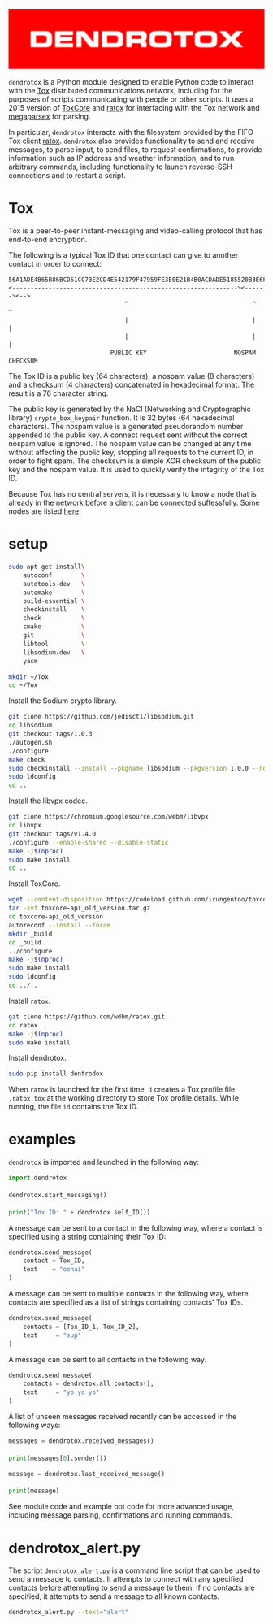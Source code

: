 ![](https://raw.githubusercontent.com/wdbm/dendrotox/master/media/dendrotox.png)

`dendrotox` is a Python module designed to enable Python code to interact with the [Tox](https://tox.chat/) distributed communications network, including for the purposes of scripts communicating with people or other scripts. It uses a 2015 version of [ToxCore](https://github.com/irungentoo/toxcore/releases/tag/api_old_version) and [ratox](https://github.com/kytvi2p/ratox) for interfacing with the Tox network and [megaparsex](https://github.com/wdbm/megaparsex) for parsing.

In particular, `dendrotox` interacts with the filesystem provided by the FIFO Tox client [ratox](https://github.com/kytvi2p/ratox). `dendrotox` also provides functionality to send and receive messages, to parse input, to send files, to request confirmations, to provide information such as IP address and weather information, and to run arbitrary commands, including functionality to launch reverse-SSH connections and to restart a script.

# Tox

Tox is a peer-to-peer instant-messaging and video-calling protocol that has end-to-end encryption.

The following is a typical Tox ID that one contact can give to another contact in order to connect:

```
56A1ADE4B65B86BCD51CC73E2CD4E542179F47959FE3E0E21B4B0ACDADE5185520B3E6FC5D64
<--------------------------------------------------------------><------><-->
                                ^                                  ^      ^
                                |                                  |      |
                                |                                  |      |
                            PUBLIC KEY                        NOSPAM      CHECKSUM
```

The Tox ID is a public key (64 characters), a nospam value (8 characters) and a checksum (4 characters) concatenated in hexadecimal format. The result is a 76 character string.

The public key is generated by the NaCl (Networking and Cryptographic library) `crypto_box_keypair` function. It is 32 bytes (64 hexadecimal characters). The nospam value is a generated pseudorandom number appended to the public key. A connect request sent without the correct nospam value is ignored. The nospam value can be changed at any time without affecting the public key, stopping all requests to the current ID, in order to fight spam. The checksum is a simple XOR checksum of the public key and the nospam value. It is used to quickly verify the integrity of the Tox ID.

Because Tox has no central servers, it is necessary to know a node that is already in the network before a client can be connected suffessfully. Some nodes are listed [here](https://nodes.tox.chat/json).

# setup

```Bash
sudo apt-get install\
    autoconf        \
    autotools-dev   \
    automake        \
    build-essential \
    checkinstall    \
    check           \
    cmake           \
    git             \
    libtool         \
    libsodium-dev   \
    yasm
```

```Bash
mkdir ~/Tox
cd ~/Tox
```

Install the Sodium crypto library.

```Bash
git clone https://github.com/jedisct1/libsodium.git
cd libsodium
git checkout tags/1.0.3
./autogen.sh
./configure
make check
sudo checkinstall --install --pkgname libsodium --pkgversion 1.0.0 --nodoc
sudo ldconfig
cd ..
```

Install the libvpx codec.

```Bash
git clone https://chromium.googlesource.com/webm/libvpx
cd libvpx
git checkout tags/v1.4.0
./configure --enable-shared --disable-static
make -j$(nproc)
sudo make install
cd ..
```

Install ToxCore.

```Bash
wget --content-disposition https://codeload.github.com/irungentoo/toxcore/tar.gz/api_old_version
tar -xvf toxcore-api_old_version.tar.gz
cd toxcore-api_old_version
autoreconf --install --force
mkdir _build
cd _build
../configure
make -j$(nproc)
sudo make install
sudo ldconfig
cd ../..
```

Install `ratox`.

```Bash
git clone https://github.com/wdbm/ratox.git
cd ratox
make -j$(nproc)
sudo make install
```

Install dendrotox.

```Bash
sudo pip install dentrodox
```

When `ratox` is launched for the first time, it creates a Tox profile file `.ratox.tox` at the working directory to store Tox profile details. While running, the file `id` contains the Tox ID.

# examples

`dendrotox` is imported and launched in the following way:

```Python
import dendrotox

dendrotox.start_messaging()

print("Tox ID: " + dendrotox.self_ID())
```

A message can be sent to a contact in the following way, where a contact is specified using a string containing their Tox ID:

```Python
dendrotox.send_message(
    contact = Tox_ID,
    text    = "oohai"
)
```

A message can be sent to multiple contacts in the following way, where contacts are specified as a list of strings containing contacts' Tox IDs.

```Python
dendrotox.send_message(
    contacts = [Tox_ID_1, Tox_ID_2],
    text     = "sup"
)
```

A message can be sent to all contacts in the following way.

```Python
dendrotox.send_message(
    contacts = dendrotox.all_contacts(),
    text     = "yo yo yo"
)
```

A list of unseen messages received recently can be accessed in the following ways:

```Python
messages = dendrotox.received_messages()

print(messages[0].sender())
```

```Python
message = dendrotox.last_received_message()

print(message)
```

See module code and example bot code for more advanced usage, including message parsing, confirmations and running commands.

# dendrotox_alert.py

The script `dendrotox_alert.py` is a command line script that can be used to send a message to contacts. It attempts to connect with any specified contacts before attempting to send a message to them. If no contacts are specified, it attempts to send a message to all known contacts.

```Bash
dendrotox_alert.py --text="alert"
```


